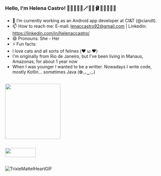 ### Hello, I'm Helena Castro! 🏳️‍🌈🌈🩷💜🪄💄👑🩰✨🧚‍♀️👸🦄

- 🔭 I’m currently working as an Android app developer at CI&T (@ciandt).
- 📫 How to reach me: E-mail: lenaccastro92@gmail.com | Linkedin: https://linkedin.com/in/helenaccastro/
- 😄 Pronouns: She - Her
- ⚡ Fun facts:
- I love cats and all sorts of felines (❤️ ω ❤️)
- I'm originally from Rio de Janeiro, but I've been living in Manaus, Amazonas, for about 1 year now
- When I was younger I wanted to be a writter. Nowadays I write code, mostly Kotlin... sometimes Java (✿◡‿◡)

##

<div>
  <a href="https://github.com/hellycc">
    <img height="180em" src="https://github-readme-stats.vercel.app/api?username=hellycc&show_icons=true&theme=midnight-purple&include_all_commits=true&count_private=true" />
</div>
  
##
  
<div>
  <a href="https://linkedin.com/in/helenaccastro/"><img align="center" alt="" height="30" width="100" src="https://img.shields.io/badge/LinkedIn-0077B5?style=for-the-badge&logo=linkedin&logoColor=white" target="_blank"></a>
</div>

##

![TrixieMattelHeartGIF](https://github.com/hellycc/hellycc/assets/94810011/47a6764c-fa16-4b92-a98d-7516c301d865)


